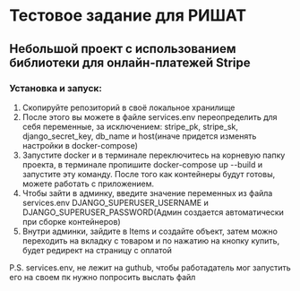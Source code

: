 # Тестовое задание для РИШАТ
## Небольшой проект с использованием библиотеки для онлайн-платежей Stripe
### Установка и запуск:
1. Скопируйте репозиторий в своё локальное хранилище
2. После этого вы можете в файле services.env переопределить для себя переменные, за исключением: stripe_pk, stripe_sk, django_secret_key, db_name и host(иначе придется изменять настройки в docker-compose)
3. Запустите docker и в терминале переключитесь на корневую папку проекта, в терминале пропишите docker-compose up --build и запустите эту команду. После того как контейнеры будут готовы, можете работать с приложением.
4. Чтобы зайти в админку, введите значение переменных из файла services.env DJANGO_SUPERUSER_USERNAME и DJANGO_SUPERUSER_PASSWORD(Админ создается автоматически при сборке контейнеров)
5. Внутри админки, зайдите в Items и создайте объект, затем можно переходить на вкладку с товаром и по нажатию на кнопку купить, будет редирект на страницу с оплатой

P.S. services.env, не лежит на guthub, чтобы работадатель мог запустить его на своем пк нужно попросить выслать файл
